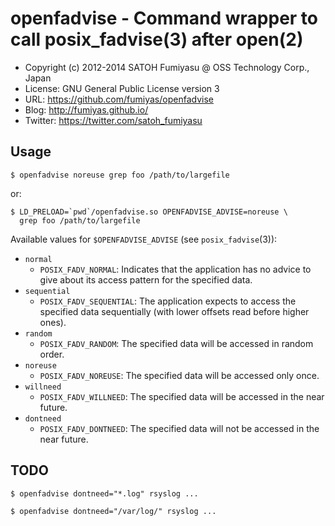 openfadvise - Command wrapper to call posix_fadvise(3) after open(2)
======================================================================

  * Copyright (c) 2012-2014 SATOH Fumiyasu @ OSS Technology Corp., Japan
  * License: GNU General Public License version 3
  * URL: <https://github.com/fumiyas/openfadvise>
  * Blog: <http://fumiyas.github.io/>
  * Twitter: <https://twitter.com/satoh_fumiyasu>

Usage
----------------------------------------------------------------------

``` console
$ openfadvise noreuse grep foo /path/to/largefile
```

or:

``` console
$ LD_PRELOAD=`pwd`/openfadvise.so OPENFADVISE_ADVISE=noreuse \
  grep foo /path/to/largefile
```

Available values for `$OPENFADVISE_ADVISE` (see `posix_fadvise`(3)):

  * `normal`
    * `POSIX_FADV_NORMAL`: Indicates that the application has no
      advice to give about its access pattern for the specified
      data.
  * `sequential`
    * `POSIX_FADV_SEQUENTIAL`: The application expects to access
      the specified data sequentially (with lower offsets read
      before higher ones).
  * `random`
    * `POSIX_FADV_RANDOM`: The specified data will be accessed
      in random order.
  * `noreuse`
    * `POSIX_FADV_NOREUSE`: The specified data will be accessed
      only once.
  * `willneed`
    * `POSIX_FADV_WILLNEED`: The specified data will be accessed
      in the near future.
  * `dontneed`
    * `POSIX_FADV_DONTNEED`: The specified data will not be
      accessed in the near future.

TODO
----------------------------------------------------------------------

```
$ openfadvise dontneed="*.log" rsyslog ...
```

```
$ openfadvise dontneed="/var/log/" rsyslog ...
```

